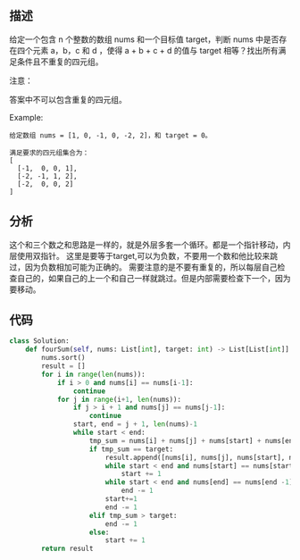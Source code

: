 ## 描述
给定一个包含 n 个整数的数组 nums 和一个目标值 target，判断 nums 中是否存在四个元素 a，b，c 和 d ，使得 a + b + c + d 的值与 target 相等？找出所有满足条件且不重复的四元组。

注意：

答案中不可以包含重复的四元组。

Example:
```text
给定数组 nums = [1, 0, -1, 0, -2, 2]，和 target = 0。

满足要求的四元组集合为：
[
  [-1,  0, 0, 1],
  [-2, -1, 1, 2],
  [-2,  0, 0, 2]
]

```

## 分析
这个和三个数之和思路是一样的，就是外层多套一个循环。都是一个指针移动，内层使用双指针。
这里是要等于target,可以为负数，不要用一个数和他比较来跳过，因为负数相加可能为正确的。
需要注意的是不要有重复的，所以每层自己检查自己的，如果自己的上一个和自己一样就跳过。但是内部需要检查下一个，因为要移动。

## 代码
```python
class Solution:
    def fourSum(self, nums: List[int], target: int) -> List[List[int]]:
        nums.sort()
        result = []
        for i in range(len(nums)):
            if i > 0 and nums[i] == nums[i-1]:
                continue
            for j in range(i+1, len(nums)):
                if j > i + 1 and nums[j] == nums[j-1]:
                    continue
                start, end = j + 1, len(nums)-1
                while start < end:
                    tmp_sum = nums[i] + nums[j] + nums[start] + nums[end]
                    if tmp_sum == target:
                        result.append([nums[i], nums[j], nums[start], nums[end]])
                        while start < end and nums[start] == nums[start+1]:
                            start += 1
                        while start < end and nums[end] == nums[end -1]:
                            end -= 1
                        start+=1
                        end -= 1
                    elif tmp_sum > target:
                        end -= 1
                    else:
                        start += 1
        return result
```
